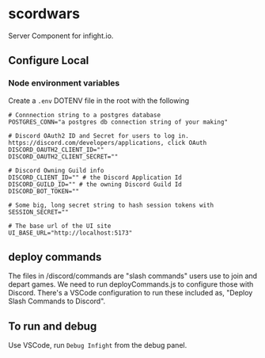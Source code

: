 # scordwars

Server Component for infight.io.

## Configure Local
### Node environment variables
Create a `.env` DOTENV file in the root with the following
```
# Connnection string to a postgres database
POSTGRES_CONN="a postgres db connection string of your making"

# Discord OAuth2 ID and Secret for users to log in. https://discord.com/developers/applications, click OAuth
DISCORD_OAUTH2_CLIENT_ID=""
DISCORD_OAUTH2_CLIENT_SECRET=""

# Discord Owning Guild info
DISCORD_CLIENT_ID="" # the Discord Application Id
DISCORD_GUILD_ID="" # the owning Discord Guild Id
DISCORD_BOT_TOKEN=""

# Some big, long secret string to hash session tokens with
SESSION_SECRET=""

# The base url of the UI site
UI_BASE_URL="http://localhost:5173"
```


## deploy commands
The files in /discord/commands are "slash commands" users use to join and depart games. We need to run deployCommands.js to configure those with Discord. There's a VSCode configuration to run these included as, "Deploy Slash Commands to Discord".

## To run and debug
Use VSCode, run `Debug Infight` from the debug panel.